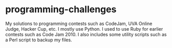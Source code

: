 # programming-challenges
My solutions to programming contests such as CodeJam, UVA Online Judge, Hacker Cup, etc. I mostly use Python. I used to use Ruby for earlier contests such as Code Jam 2010. I also includes some utility scripts such as a Perl script to backup my files.
